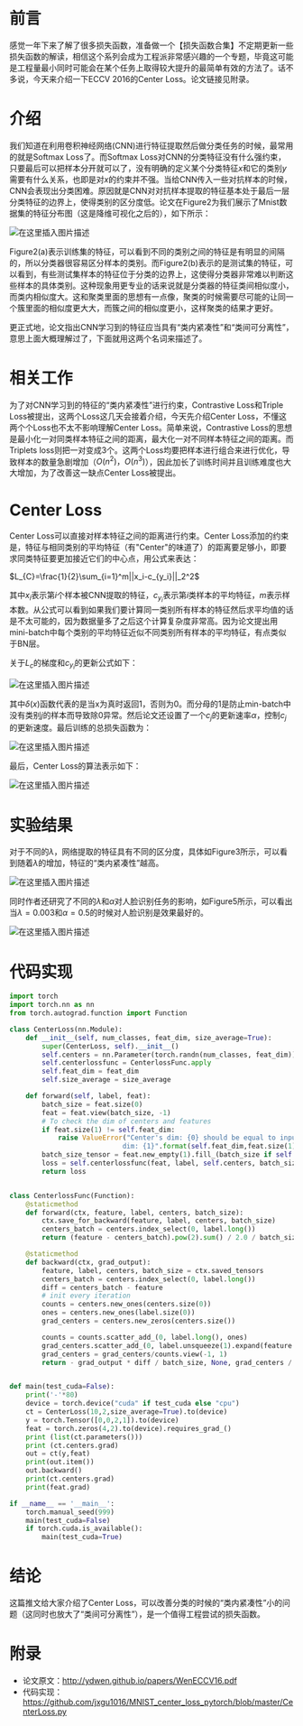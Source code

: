 # 前言
感觉一年下来了解了很多损失函数，准备做一个【损失函数合集】不定期更新一些损失函数的解读，相信这个系列会成为工程派非常感兴趣的一个专题，毕竟这可能是工程量最小同时可能会在某个任务上取得较大提升的最简单有效的方法了。话不多说，今天来介绍一下ECCV 2016的Center Loss。论文链接见附录。

# 介绍
我们知道在利用卷积神经网络(CNN)进行特征提取然后做分类任务的时候，最常用的就是Softmax Loss了。而Softmax Loss对CNN的分类特征没有什么强约束，只要最后可以把样本分开就可以了，没有明确的定义某个分类特征$x$和它的类别$y$需要有什么关系，也即是对$x$的约束并不强。当给CNN传入一些对抗样本的时候，CNN会表现出分类困难。原因就是CNN对对抗样本提取的特征基本处于最后一层分类特征的边界上，使得类别的区分度低。论文在Figure2为我们展示了Mnist数据集的特征分布图（这是降维可视化之后的），如下所示：

![在这里插入图片描述](https://img-blog.csdnimg.cn/20200116195039179.png?x-oss-process=image/watermark,type_ZmFuZ3poZW5naGVpdGk,shadow_10,text_aHR0cHM6Ly9ibG9nLmNzZG4ubmV0L2p1c3Rfc29ydA==,size_16,color_FFFFFF,t_70)

Figure2(a)表示训练集的特征，可以看到不同的类别之间的特征是有明显的间隔的，所以分类器很容易区分样本的类别。而Figure2(b)表示的是测试集的特征，可以看到，有些测试集样本的特征位于分类的边界上，这使得分类器非常难以判断这些样本的具体类别。这种现象用更专业的话来说就是分类器的特征类间相似度小，而类内相似度大。这和聚类里面的思想有一点像，聚类的时候需要尽可能的让同一个簇里面的相似度更大大，而簇之间的相似度更小，这样聚类的结果才更好。

更正式地，论文指出CNN学习到的特征应当具有“类内紧凑性”和“类间可分离性”，意思上面大概理解过了，下面就用这两个名词来描述了。

# 相关工作
为了对CNN学习到的特征的“类内紧凑性”进行约束，Contrastive Loss和Triple Loss被提出，这两个Loss这几天会接着介绍，今天先介绍Center Loss，不懂这两个个Loss也不太不影响理解Center Loss。简单来说，Contrastive Loss的思想是最小化一对同类样本特征之间的距离，最大化一对不同样本特征之间的距离。而Triplets loss则把一对变成3个。这两个Loss均要把样本进行组合来进行优化，导致样本的数量急剧增加（$O(n^2)， O(n^3)$），因此加长了训练时间并且训练难度也大大增加，为了改善这一缺点Center Loss被提出。

# Center Loss
Center Loss可以直接对样本特征之间的距离进行约束。Center Loss添加的约束是，特征与相同类别的平均特征（有"Center"的味道了）的距离要足够小，即要求同类特征要更加接近它们的中心点，用公式来表达：

$L_{C}=\frac{1}{2}\sum_{i=1}^m||x_i-c_{y_i}||_2^2$

其中$x_i$表示第$i$个样本被CNN提取的特征，$c_{y_i}$表示第$i$类样本的平均特征，$m$表示样本数。从公式可以看到如果我们要计算同一类别所有样本的特征然后求平均值的话是不太可能的，因为数据量多了之后这个计算复杂度非常高。因为论文提出用mini-batch中每个类别的平均特征近似不同类别所有样本的平均特征，有点类似于BN层。

关于$L_c$的梯度和$c_{y_i}$的更新公式如下：


![在这里插入图片描述](https://img-blog.csdnimg.cn/20200116202541529.png)

其中$\delta(x)$函数代表的是当x为真时返回$1$，否则为$0$。而分母的$1$是防止min-batch中没有类别$j$的样本而导致除$0$异常。然后论文还设置了一个$c_j$的更新速率$\alpha$，控制$c_j$的更新速度。最后训练的总损失函数为：

![在这里插入图片描述](https://img-blog.csdnimg.cn/20200116203400762.png)

最后，Center Loss的算法表示如下：

![在这里插入图片描述](https://img-blog.csdnimg.cn/20200116205837541.png?x-oss-process=image/watermark,type_ZmFuZ3poZW5naGVpdGk,shadow_10,text_aHR0cHM6Ly9ibG9nLmNzZG4ubmV0L2p1c3Rfc29ydA==,size_16,color_FFFFFF,t_70)

# 实验结果
对于不同的$\lambda$，网络提取的特征具有不同的区分度，具体如Figure3所示，可以看到随着$\lambda$的增加，特征的“类内紧凑性”越高。

![在这里插入图片描述](https://img-blog.csdnimg.cn/20200116210439729.png?x-oss-process=image/watermark,type_ZmFuZ3poZW5naGVpdGk,shadow_10,text_aHR0cHM6Ly9ibG9nLmNzZG4ubmV0L2p1c3Rfc29ydA==,size_16,color_FFFFFF,t_70)

同时作者还研究了不同的$\lambda$和$\alpha$对人脸识别任务的影响，如Figure5所示，可以看出当$\lambda=0.003$和$\alpha=0.5$的时候对人脸识别是效果最好的。


![在这里插入图片描述](https://img-blog.csdnimg.cn/20200116210819704.png?x-oss-process=image/watermark,type_ZmFuZ3poZW5naGVpdGk,shadow_10,text_aHR0cHM6Ly9ibG9nLmNzZG4ubmV0L2p1c3Rfc29ydA==,size_16,color_FFFFFF,t_70)

# 代码实现

```python
import torch
import torch.nn as nn
from torch.autograd.function import Function

class CenterLoss(nn.Module):
    def __init__(self, num_classes, feat_dim, size_average=True):
        super(CenterLoss, self).__init__()
        self.centers = nn.Parameter(torch.randn(num_classes, feat_dim))
        self.centerlossfunc = CenterlossFunc.apply
        self.feat_dim = feat_dim
        self.size_average = size_average

    def forward(self, label, feat):
        batch_size = feat.size(0)
        feat = feat.view(batch_size, -1)
        # To check the dim of centers and features
        if feat.size(1) != self.feat_dim:
            raise ValueError("Center's dim: {0} should be equal to input feature's \
                            dim: {1}".format(self.feat_dim,feat.size(1)))
        batch_size_tensor = feat.new_empty(1).fill_(batch_size if self.size_average else 1)
        loss = self.centerlossfunc(feat, label, self.centers, batch_size_tensor)
        return loss


class CenterlossFunc(Function):
    @staticmethod
    def forward(ctx, feature, label, centers, batch_size):
        ctx.save_for_backward(feature, label, centers, batch_size)
        centers_batch = centers.index_select(0, label.long())
        return (feature - centers_batch).pow(2).sum() / 2.0 / batch_size

    @staticmethod
    def backward(ctx, grad_output):
        feature, label, centers, batch_size = ctx.saved_tensors
        centers_batch = centers.index_select(0, label.long())
        diff = centers_batch - feature
        # init every iteration
        counts = centers.new_ones(centers.size(0))
        ones = centers.new_ones(label.size(0))
        grad_centers = centers.new_zeros(centers.size())

        counts = counts.scatter_add_(0, label.long(), ones)
        grad_centers.scatter_add_(0, label.unsqueeze(1).expand(feature.size()).long(), diff)
        grad_centers = grad_centers/counts.view(-1, 1)
        return - grad_output * diff / batch_size, None, grad_centers / batch_size, None


def main(test_cuda=False):
    print('-'*80)
    device = torch.device("cuda" if test_cuda else "cpu")
    ct = CenterLoss(10,2,size_average=True).to(device)
    y = torch.Tensor([0,0,2,1]).to(device)
    feat = torch.zeros(4,2).to(device).requires_grad_()
    print (list(ct.parameters()))
    print (ct.centers.grad)
    out = ct(y,feat)
    print(out.item())
    out.backward()
    print(ct.centers.grad)
    print(feat.grad)

if __name__ == '__main__':
    torch.manual_seed(999)
    main(test_cuda=False)
    if torch.cuda.is_available():
        main(test_cuda=True)
```


# 结论
这篇推文给大家介绍了Center Loss，可以改善分类的时候的“类内紧凑性”小的问题（这同时也放大了“类间可分离性”），是一个值得工程尝试的损失函数。

# 附录

- 论文原文：http://ydwen.github.io/papers/WenECCV16.pdf
- 代码实现：https://github.com/jxgu1016/MNIST_center_loss_pytorch/blob/master/CenterLoss.py

